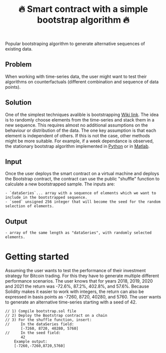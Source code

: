 
<h1 align="center" style="border-botom: none">
  <b>
   🔥 Smart contract with a simple bootstrap algorithm  🔥 
  </b>
</h1>

</br>

Popular bootstraping algorithm to generate alternative sequences of existing data.

## Problem

When working with time-series data, the user might want to test their algorithms on counterfactuals (different combination and sequence of data points).

## Solution

One of the simplest techniques avalible is bootstrapping [Wiki link](en.wikipedia.org/wiki/Bootstrapping_(statistics)). The idea is to randomly choose elements from the time-series and stack them in a new sequence. This requires almost no additional assumptions on the behaviour or distribution of the data. The one key assumption is that each element is independent of others. If this is not the case, other methods might be more suitable. For example, if a week dependance is observed, the stationary bootstrap algorithm implemented in [Python] or in [Matlab].

 [Python]:github.com/qnity/insurance_python/tree/main/stationary-bootstrap
 [Matlab]:github.com/qnity/insurance_matlab/tree/main/stationary-bootstrap

## Input

Once the user deploys the smart contract on a virtual machine and deploys the Bootstrap contract, the contract can use the public "shuffle" function to calculate a new bootstrapped sample. The inputs are:

    - `dataSeries`... array with a sequence of elements which we want to include in the bootstrapped sequence.
    - `seed` unsigned 256 integer that will become the seed for the random selection of elements.

## Output

    - array of the same length as "dataSeries", with randomly selected elements.

# Getting started

Assuming the user wants to test the performance of their investment strategy for Bitcoin trading. For this they have to generate multiple different performance scenarios. The user knows that for years 2018, 2019, 2020 and 2021 the return was -72.6%, 87.2%, 402.8%, and 57.6%. Because Solidity makes it easier to work with integers, the return can also be expressed in basis points as -7260, 8720, 40280, and 5760. The user wants to generate an alternative time-series starting with a seed of 42.

``` solidity
// 1) Compile bootstrap.sol file
// 2) Deploy the Bootstrap contract on a chain
// 3) For the shuffle function, insert: 
//     In the dataSeries field:
       [-7260, 8720, 40280, 5760]
//     In the seed field:
       42
    Example output:
    [-7260,-7260,8720,5760]
```
